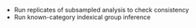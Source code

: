 * Run replicates of subsampled analysis to check consistency
* Run known-category indexical group inference
